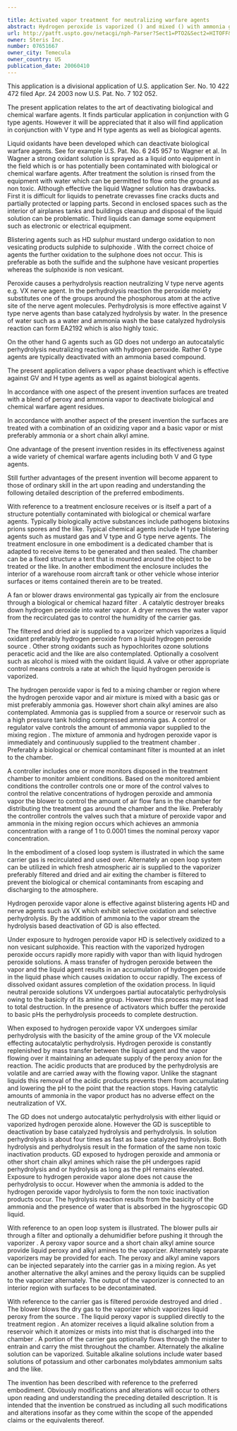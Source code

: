 ```yaml
---

title: Activated vapor treatment for neutralizing warfare agents
abstract: Hydrogen peroxide is vaporized () and mixed () with ammonia gas in a ratio between 1:1 and 1:0.0001. The peroxide and ammonia vapor mixture are conveyed to a treatment area () to neutralize V-type, H-type, or G-type chemical agents, pathogens, biotoxins, spores, prions, and the like. The ammonia provides the primary deactivating agent for G-type agents with the peroxide acting as an accelerator. The peroxide acts as the primary agent for deactivating V-type and H-type agents, pathogens, biotoxins, spores, and prions. The ammonia acts as an accelerator in at least some of these peroxide deactivation reactions.
url: http://patft.uspto.gov/netacgi/nph-Parser?Sect1=PTO2&Sect2=HITOFF&p=1&u=%2Fnetahtml%2FPTO%2Fsearch-adv.htm&r=1&f=G&l=50&d=PALL&S1=07651667&OS=07651667&RS=07651667
owner: Steris Inc.
number: 07651667
owner_city: Temecula
owner_country: US
publication_date: 20060410
---
```

This application is a divisional application of U.S. application Ser. No. 10 422 472 filed Apr. 24 2003 now U.S. Pat. No. 7 102 052.

The present application relates to the art of deactivating biological and chemical warfare agents. It finds particular application in conjunction with G type agents. However it will be appreciated that it also will find application in conjunction with V type and H type agents as well as biological agents.

Liquid oxidants have been developed which can deactivate biological warfare agents. See for example U.S. Pat. No. 6 245 957 to Wagner et al. In Wagner a strong oxidant solution is sprayed as a liquid onto equipment in the field which is or has potentially been contaminated with biological or chemical warfare agents. After treatment the solution is rinsed from the equipment with water which can be permitted to flow onto the ground as non toxic. Although effective the liquid Wagner solution has drawbacks. First it is difficult for liquids to penetrate crevasses fine cracks ducts and partially protected or lapping parts. Second in enclosed spaces such as the interior of airplanes tanks and buildings cleanup and disposal of the liquid solution can be problematic. Third liquids can damage some equipment such as electronic or electrical equipment.

Blistering agents such as HD sulphur mustard undergo oxidation to non vesicating products sulphide to sulphoxide . With the correct choice of agents the further oxidation to the sulphone does not occur. This is preferable as both the sulfide and the sulphone have vesicant properties whereas the sulphoxide is non vesicant.

Peroxide causes a perhydrolysis reaction neutralizing V type nerve agents e.g. VX nerve agent. In the perhydrolysis reaction the peroxide moiety substitutes one of the groups around the phosphorous atom at the active site of the nerve agent molecules. Perhydrolysis is more effective against V type nerve agents than base catalyzed hydrolysis by water. In the presence of water such as a water and ammonia wash the base catalyzed hydrolysis reaction can form EA2192 which is also highly toxic.

On the other hand G agents such as GD does not undergo an autocatalytic perhydrolysis neutralizing reaction with hydrogen peroxide. Rather G type agents are typically deactivated with an ammonia based compound.

The present application delivers a vapor phase deactivant which is effective against GV and H type agents as well as against biological agents.

In accordance with one aspect of the present invention surfaces are treated with a blend of peroxy and ammonia vapor to deactivate biological and chemical warfare agent residues.

In accordance with another aspect of the present invention the surfaces are treated with a combination of an oxidizing vapor and a basic vapor or mist preferably ammonia or a short chain alkyl amine.

One advantage of the present invention resides in its effectiveness against a wide variety of chemical warfare agents including both V and G type agents.

Still further advantages of the present invention will become apparent to those of ordinary skill in the art upon reading and understanding the following detailed description of the preferred embodiments.

With reference to a treatment enclosure receives or is itself a part of a structure potentially contaminated with biological or chemical warfare agents. Typically biologically active substances include pathogens biotoxins prions spores and the like. Typical chemical agents include H type blistering agents such as mustard gas and V type and G type nerve agents. The treatment enclosure in one embodiment is a dedicated chamber that is adapted to receive items to be generated and then sealed. The chamber can be a fixed structure a tent that is mounted around the object to be treated or the like. In another embodiment the enclosure includes the interior of a warehouse room aircraft tank or other vehicle whose interior surfaces or items contained therein are to be treated.

A fan or blower draws environmental gas typically air from the enclosure through a biological or chemical hazard filter . A catalytic destroyer breaks down hydrogen peroxide into water vapor. A dryer removes the water vapor from the recirculated gas to control the humidity of the carrier gas.

The filtered and dried air is supplied to a vaporizer which vaporizes a liquid oxidant preferably hydrogen peroxide from a liquid hydrogen peroxide source . Other strong oxidants such as hypochlorites ozone solutions peracetic acid and the like are also contemplated. Optionally a cosolvent such as alcohol is mixed with the oxidant liquid. A valve or other appropriate control means controls a rate at which the liquid hydrogen peroxide is vaporized.

The hydrogen peroxide vapor is fed to a mixing chamber or region where the hydrogen peroxide vapor and air mixture is mixed with a basic gas or mist preferably ammonia gas. However short chain alkyl amines are also contemplated. Ammonia gas is supplied from a source or reservoir such as a high pressure tank holding compressed ammonia gas. A control or regulator valve controls the amount of ammonia vapor supplied to the mixing region . The mixture of ammonia and hydrogen peroxide vapor is immediately and continuously supplied to the treatment chamber . Preferably a biological or chemical contaminant filter is mounted at an inlet to the chamber.

A controller includes one or more monitors disposed in the treatment chamber to monitor ambient conditions. Based on the monitored ambient conditions the controller controls one or more of the control valves to control the relative concentrations of hydrogen peroxide and ammonia vapor the blower to control the amount of air flow fans in the chamber for distributing the treatment gas around the chamber and the like. Preferably the controller controls the valves such that a mixture of peroxide vapor and ammonia in the mixing region occurs which achieves an ammonia concentration with a range of 1 to 0.0001 times the nominal peroxy vapor concentration.

In the embodiment of a closed loop system is illustrated in which the same carrier gas is recirculated and used over. Alternately an open loop system can be utilized in which fresh atmospheric air is supplied to the vaporizer preferably filtered and dried and air exiting the chamber is filtered to prevent the biological or chemical contaminants from escaping and discharging to the atmosphere.

Hydrogen peroxide vapor alone is effective against blistering agents HD and nerve agents such as VX which exhibit selective oxidation and selective perhydrolysis. By the addition of ammonia to the vapor stream the hydrolysis based deactivation of GD is also effected.

Under exposure to hydrogen peroxide vapor HD is selectively oxidized to a non vesicant sulphoxide. This reaction with the vaporized hydrogen peroxide occurs rapidly more rapidly with vapor than with liquid hydrogen peroxide solutions. A mass transfer of hydrogen peroxide between the vapor and the liquid agent results in an accumulation of hydrogen peroxide in the liquid phase which causes oxidation to occur rapidly. The excess of dissolved oxidant assures completion of the oxidation process. In liquid neutral peroxide solutions VX undergoes partial autocatalytic perhydrolysis owing to the basicity of its amine group. However this process may not lead to total destruction. In the presence of activators which buffer the peroxide to basic pHs the perhydrolysis proceeds to complete destruction.

When exposed to hydrogen peroxide vapor VX undergoes similar perhydrolysis with the basicity of the amine group of the VX molecule effecting autocatalytic perhydrolysis. Hydrogen peroxide is constantly replenished by mass transfer between the liquid agent and the vapor flowing over it maintaining an adequate supply of the peroxy anion for the reaction. The acidic products that are produced by the perhydrolysis are volatile and are carried away with the flowing vapor. Unlike the stagnant liquids this removal of the acidic products prevents them from accumulating and lowering the pH to the point that the reaction stops. Having catalytic amounts of ammonia in the vapor product has no adverse effect on the neutralization of VX.

The GD does not undergo autocatalytic perhydrolysis with either liquid or vaporized hydrogen peroxide alone. However the GD is susceptible to deactivation by base catalyzed hydrolysis and perhydrolysis. In solution perhydrolysis is about four times as fast as base catalyzed hydrolysis. Both hydrolysis and perhydrolysis result in the formation of the same non toxic inactivation products. GD exposed to hydrogen peroxide and ammonia or other short chain alkyl amines which raise the pH undergoes rapid perhydrolysis and or hydrolysis as long as the pH remains elevated. Exposure to hydrogen peroxide vapor alone does not cause the perhydrolysis to occur. However when the ammonia is added to the hydrogen peroxide vapor hydrolysis to form the non toxic inactivation products occur. The hydrolysis reaction results from the basicity of the ammonia and the presence of water that is absorbed in the hygroscopic GD liquid.

With reference to an open loop system is illustrated. The blower pulls air through a filter and optionally a dehumidifier before pushing it through the vaporizer . A peroxy vapor source and a short chain alkyl amine source provide liquid peroxy and alkyl amines to the vaporizer. Alternately separate vaporizers may be provided for each. The peroxy and alkyl amine vapors can be injected separately into the carrier gas in a mixing region. As yet another alternative the alkyl amines and the peroxy liquids can be supplied to the vaporizer alternately. The output of the vaporizer is connected to an interior region with surfaces to be decontaminated.

With reference to the carrier gas is filtered peroxide destroyed and dried . The blower blows the dry gas to the vaporizer which vaporizes liquid peroxy from the source . The liquid peroxy vapor is supplied directly to the treatment region . An atomizer receives a liquid alkaline solution from a reservoir which it atomizes or mists into mist that is discharged into the chamber . A portion of the carrier gas optionally flows through the mister to entrain and carry the mist throughout the chamber. Alternately the alkaline solution can be vaporized. Suitable alkaline solutions include water based solutions of potassium and other carbonates molybdates ammonium salts and the like.

The invention has been described with reference to the preferred embodiment. Obviously modifications and alterations will occur to others upon reading and understanding the preceding detailed description. It is intended that the invention be construed as including all such modifications and alterations insofar as they come within the scope of the appended claims or the equivalents thereof.

